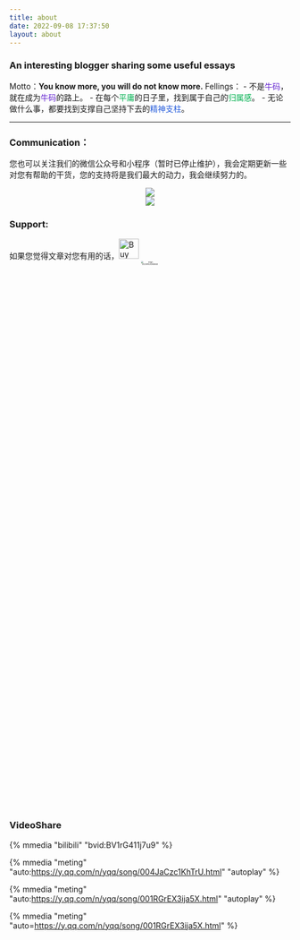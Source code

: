 ```yaml
---
title: about
date: 2022-09-08 17:37:50
layout: about
---
```

### **An interesting blogger sharing some useful essays**
Motto：**You know more, you will do not know more.**
Fellings：
		- 不是<font color="#6425d0">牛码</font>，就在成为<font color="#6425d0">牛码</font>的路上。
		- 在每个<font color="#00b050">平庸</font>的日子里，找到属于自己的<font color="#00b050">归属感</font>。
		- 无论做什么事，都要找到支撑自己坚持下去的<font color="#245bdb">精神支柱</font>。

---
### Communication：
您也可以关注我们的微信公众号和小程序（暂时已停止维护），我会定期更新一些对您有帮助的干货，您的支持将是我们最大的动力，我会继续努力的。
<div align='center'>
    <img src="http://qnpicmap.fcsluck.top/pics/202311131335499.png" style="zoom:100%;"/> </div>
<div align='center'>
    <img src="http://qnpicmap.fcsluck.top/pics/202311131335422.png" style="zoom: 100%;"/> </div>
<h3>Support:</h3>
如果您觉得文章对您有用的话，<a href='https://ko-fi.com/B0B1R9U90' target='_blank'><img height='36' style='border:0px;height:36px;' src='https://storage.ko-fi.com/cdn/kofi2.png?v=3' border='0' alt='Buy Me a Coffee at ko-fi.com' /></a>
<br>

<div align='center'>
    <img src="http://qnpicmap.fcsluck.top/pics/202311131334305.png" alt="image-20220910212636463" width="25%" heigh="25%" style="zoom: 20%; pic_center" />
    </div>
<h3>VideoShare</h3>

{% mmedia "bilibili" "bvid:BV1rG411j7u9" %}

{%  mmedia "meting" "auto:https://y.qq.com/n/yqq/song/004JaCzc1KhTrU.html" "autoplay" %}

{%  mmedia "meting" "auto:https://y.qq.com/n/yqq/song/001RGrEX3ija5X.html" "autoplay" %}

{% mmedia "meting" "auto=https://y.qq.com/n/yqq/song/001RGrEX3ija5X.html" %}

